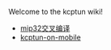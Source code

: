 Welcome to the kcptun wiki!

* [mip32交叉编译](mip32-cross-compile)
* [kcptun-on-mobile](kcptun-on-mobile)